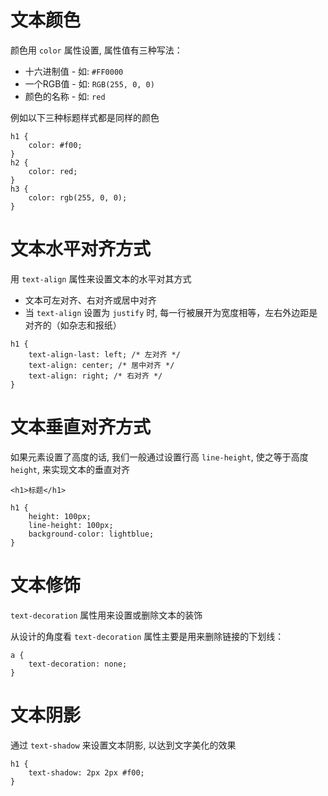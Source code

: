 <!--
 * @Author: shenxh
 * @Date: 2021-12-13 17:08:02
 * @LastEditors: shenxh
 * @LastEditTime: 2021-12-13 17:08:03
 * @Description: CSS 文本
-->



# 文本颜色
颜色用 `color` 属性设置, 属性值有三种写法：
+ 十六进制值 - 如: `#FF0000`
+ 一个RGB值 - 如: `RGB(255, 0, 0)`
+ 颜色的名称 - 如: `red`

例如以下三种标题样式都是同样的颜色
```
h1 {
    color: #f00;
}
h2 {
    color: red;
}
h3 {
    color: rgb(255, 0, 0);
}
```

# 文本水平对齐方式
用 `text-align` 属性来设置文本的水平对其方式

+ 文本可左对齐、右对齐或居中对齐
+ 当 `text-align` 设置为 `justify` 时, 每一行被展开为宽度相等，左右外边距是对齐的（如杂志和报纸）
```
h1 {
    text-align-last: left; /* 左对齐 */
    text-align: center; /* 居中对齐 */
    text-align: right; /* 右对齐 */
}
```

# 文本垂直对齐方式
如果元素设置了高度的话, 我们一般通过设置行高 `line-height`, 使之等于高度 `height`, 来实现文本的垂直对齐

```
<h1>标题</h1>
```
```
h1 {
    height: 100px;
    line-height: 100px;
    background-color: lightblue;
}
```

# 文本修饰
`text-decoration` 属性用来设置或删除文本的装饰

从设计的角度看 `text-decoration` 属性主要是用来删除链接的下划线：
```
a {
    text-decoration: none;
}
```

# 文本阴影
通过 `text-shadow` 来设置文本阴影, 以达到文字美化的效果
```
h1 {
    text-shadow: 2px 2px #f00;
}
```
